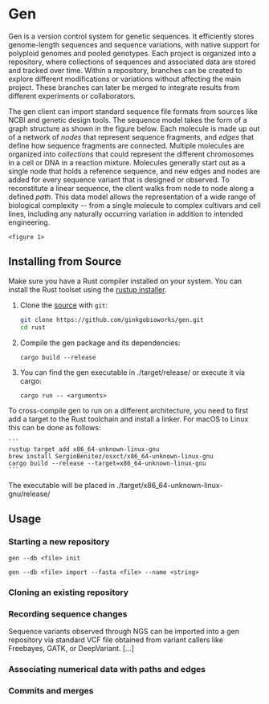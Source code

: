 # Gen
Gen is a version control system for genetic sequences. It efficiently stores genome-length sequences and sequence
variations, with native support for polyploid genomes and pooled genotypes. Each project is organized into a repository,
where collections of sequences and associated data are stored and tracked over time. Within a repository, branches can
be created to explore different modifications or variations without affecting the main project. These branches can later
be merged to integrate results from different experiments or collaborators.

The gen client can import standard sequence file formats from sources like NCBI and genetic design tools. The sequence
model takes the form of a graph structure as shown in the figure below. Each molecule is made up out of a network of
_nodes_ that represent sequence fragments, and _edges_ that define how sequence fragments are connected. Multiple
molecules are organized into _collections_ that could represent the different chromosomes in a cell or DNA in a reaction
mixture. Molecules generally start out as a single node that holds a reference sequence, and new edges and nodes are
added for every sequence variant that is designed or observed. To reconstitute a linear sequence, the client walks from
node to node along a defined _path_. This data model allows the representation of a wide range of biological complexity
-- from a single molecule to complex cultivars and cell lines, including any naturally occurring variation in addition
to intended engineering.

`<figure 1>`

<!--Rewrite this entirely (center around blockgroups)

Paths can also be compared to one another to detect features that are common or different between sets of paths, which
can be used to analyze experimental data. Another way to use gen to analyze experiments is through _sample_ objects. A
gen sample assigns probabilities to edges and paths based on the frequency they are observed in a physical sample. These
numbers can be derived from sequencing results, or set by the user to represent an isolate or cloning reaction. This
allows a user to mask out the edges that are not present in a sample and focus on the distinguishing features. The
figure below demonstrates how this can be used to represent a polyploid genome obtained through cross-breeding. Like
paths, samples can be compared to one another to detect differences and common features

`<figure 2>`
-->

## Installing from Source
Make sure you have a Rust compiler installed on your system. You can install the Rust toolset using the [rustup
installer](https://rustup.rs/).


1. Clone the [source](https://github.com/ginkgobioworks/gen) with `git`:

   ```sh
   git clone https://github.com/ginkgobioworks/gen.git
   cd rust
   ```

2. Compile the gen package and its dependencies:

    ```
    cargo build --release
    ```

3. You can find the gen executable in ./target/release/ or execute it via cargo:

    ```
    cargo run -- <arguments>
    ```

To cross-compile gen to run on a different architecture, you need to first add a target to the Rust toolchain and
install a linker. For macOS to Linux this can be done as follows:

    ```
    rustup target add x86_64-unknown-linux-gnu
    brew install SergioBenitez/osxct/x86_64-unknown-linux-gnu
    cargo build --release --target=x86_64-unknown-linux-gnu
    ```

The executable will be placed in ./target/x86_64-unknown-linux-gnu/release/

## Usage

### Starting a new repository
`gen --db <file> init`

<!-- Importing sequence files into a collection -->

`gen --db <file> import --fasta <file> --name <string>`

### Cloning an existing repository
<!-- -Exporting sequence files and slices -->
<!-- -Shallow checkout -->
<!-- -Exploring a repository: listing collections, samples, paths (molecules) -->
<!-- -Translating coordinates between paths -->

### Recording sequence changes
<!-- From a VCF file -->
Sequence variants observed through NGS can be imported into a gen repository via standard VCF file obtained from variant
callers like Freebayes, GATK, or DeepVariant. [...]
<!-- -From a sequence file that was edited externally -->

<!-- -From the gen command line -->

<!--

Inserting one or more genetic parts at a specific locus can be done using the `gen update <location> <sequence>` command. The location parameter is given as the combination of a path (molecule) identifier and a numerical coordinate referenced to that path, separated by a colon. If the option `--propagate` is used, all other paths that include the location will be updated as well. By default the molecule itself is changed, but by using the option `--new` new molecules are created and their path IDs are returned to the user. Multiple inserts can be specified using the `--fasta <file>` argument. In this case new path IDs are always returned to the user, but unless the option `--new` is given the original path is removed.

To insert multiple parts successively in the same location, use the option `--combinatorial <file>` with a CSV file where each column represents a slot within the target position, and the rows list which parts can be introduced in that slot, as specified by their identifiers from the fasta file. By default a full factorial design will be generated, but the option `--associations <file>` allows you to restrict the experimental design to the combinations listed as individual rows, with columns still corresponding to the same slots. Columns that are left empty are treated as being full factorial. The option `--anti-associations <file>` provides the inverse functionality: a similar csv file is provided, but each row represents genetic that should not occur together as combinations.

-->

### Associating numerical data with paths and edges
<!-- -From CSV referencing named paths -->

<!-- -From mapped sequencing reads -->

### Commits and merges
<!-- -Local only for now -->







